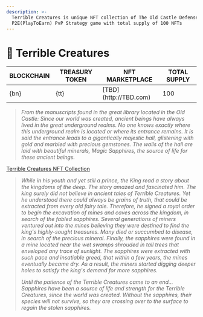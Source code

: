 ```yaml
---
description: >-
  Terrible Creatures is unique NFT collection of The Old Castle Defense
  P2E(PlayToEarn) PvP Strategy game with total supply of 100 NFTs
---
```


# 👻 Terrible Creatures

<table>
  <thead>
    <tr>
      <th>BLOCKCHAIN</th>
      <th>TREASURY TOKEN</th>
      <th>NFT MARKETPLACE</th>
      <th>TOTAL SUPPLY</th>
    </tr>
  </thead>
  <tbody>
    <tr>
      <td>{bn}</td>
      <td>{tt}</td>
      <td>[TBD](http://TBD.com)</td>
      <td>100</td>
    </tr>
  </tbody>
</table>

> _From the manuscripts found in the great library located in the Old Castle: 
Since our world was created, ancient beings have always lived in the great underground 
> realms. No one knows exactly where this underground realm is located or where its 
> entrance remains. 
It is said the entrance leads to a gigantically majestic hall, glistening with gold and 
> marbled with  precious gemstones. The walls of the hall are laid with beautiful minerals, 
> Magic Sapphires, the source of life for these ancient beings._

[Terrible Creatures NFT Collection](http://TBD.com)

> _While in his youth and yet still a prince, the King read a story about the kingdoms of 
> the deep. The story amazed and fascinated him. The king surely did not believe in ancient 
> tales of Terrible Creatures. Yet he understood there could always be grains of truth, 
> that could be extracted from every old fairy tale. 
Therefore, he signed a royal order to begin the excavation of mines and caves across the 
> kingdom, in search of the fabled sapphires.
Several generations of miners ventured out into the mines believing they were destined to 
> find the king's highly-sought treasures. Many died or succumbed to disease, in search of 
> the precious mineral. Finally, the sapphires were found in a mine located near the wet 
> swamps shrouded in tall trees that enveloped any trace of sunlight. The sapphires were 
> extracted with such pace and insatiable greed, that within a few years, the mines eventually 
> became dry. As a result, the miners started digging deeper holes to satisfy the king's 
> demand for more sapphires._
> 
> _Until the patience of the Terrible Creatures came to an end...
Sapphires have been a source of life and strength for the Terrible Creatures, since the 
> world was created. Without the sapphires, their species will not survive, so they are 
> crossing over to the surface to regain the stolen sapphires._
